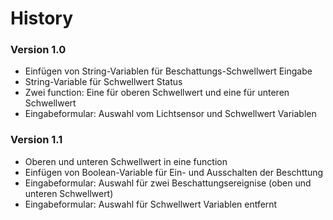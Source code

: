 # History

### Version 1.0
  * Einfügen von String-Variablen für Beschattungs-Schwellwert Eingabe
  * String-Variable für Schwellwert Status
  * Zwei function: Eine für oberen Schwellwert und eine für unteren Schwellwert
  * Eingabeformular: Auswahl vom Lichtsensor und Schwellwert Variablen

### Version 1.1
  * Oberen und unteren Schwellwert in eine function
  * Einfügen von Boolean-Variable für Ein- und Ausschalten der Beschttung
  * Eingabeformular: Auswahl für zwei Beschattungsereignise (oben und unteren Schwellwert)
  * Eingabeformular: Auswahl für Schwellwert Variablen entfernt
